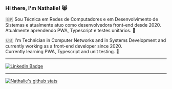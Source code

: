 ### Hi there, I'm Nathalie! :smile_cat:

:brazil: Sou Técnica em Redes de Computadores e em Desenvolvimento de Sistemas e atualmente atuo como desenvolvedora front-end desde 2020.  
Atualmente aprendendo PWA, Typescript e testes unitários. :brain:

:us: I'm Technician in Computer Networks and in Systems Development and currently working as a front-end developer since 2020.  
Currently learning PWA, Typescript and unit testing. :brain:
____
[![Linkedin Badge](https://img.shields.io/badge/LinkedIn-0077B5?style=for-the-badge&logo=linkedin&logoColor=white)](https://www.linkedin.com/in/nathalie-brito)
____

[![Nathalie's github stats](https://github-readme-stats.vercel.app/api?username=nathaliebs&count_private=true&theme=graywhite&hide=contribs,issues&show_icons=true&count_private=true&role=OWNER,COLLABORATOR)](https://github.com/nathaliebs)
